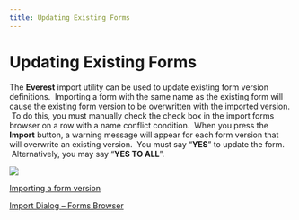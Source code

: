 ```yaml
---
title: Updating Existing Forms
---
```


# Updating Existing Forms


The **Everest** import utility can  be used to update existing form version definitions.  Importing  a form with the same name as the existing form will cause the existing  form version to be overwritten with the imported version.  To  do this, you must manually check the check box in the import forms browser  on a row with a name conflict condition.  When  you press the **Import** button, a  warning message will appear for each form version that will overwrite  an existing version.  You  must say “**YES**” to update the form.   Alternatively,  you may say “**YES TO ALL**”.


![]({{site.fd_baseurl}}/img/see_also.gif)


[Importing  a form version]({{site.fd_baseurl}}/forms-browser/importing_a_form_version.html)


[Import  Dialog – Forms Browser]({{site.fd_baseurl}}/misc/import_dialog_forms_browser_fd.html)
